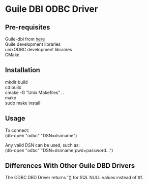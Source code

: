 Guile DBI ODBC Driver
=====================

Pre-requisites
--------------

Guile-dbi from [here](https://github.com/opencog/guile-dbi)  
Guile development libraries  
unixODBC development librariies  
CMake  

Installation
------------

mkdir build  
cd build  
cmake -G "Unix Makefiles" ..  
make  
sudo make install  

Usage
-----
To connect:  
  (db-open "odbc" "DSN=dsnname")

Any valid DSN can be used, such as:  
  (db-open "odbc" "DSN=dsnname;pwd=password...")

Differences With Other Guile DBD Drivers
----------------------------------------

The ODBC DBD Driver returns '() for SQL NULL values instead of #f.
